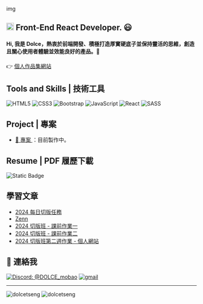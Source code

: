 img

<img src="https://firebasestorage.googleapis.com/v0/b/mobaocoffee.appspot.com/o/dolce-icon.png?alt=media&token=912fb687-58f4-49ef-b70b-40f4a34e504e" width=20px > Front-End React Developer. 😃
---
#### Hi, 我是 Dolce，熱衷於前端開發、積極打造厚實硬底子並保持靈活的思維，創造且關心使用者體驗並效能良好的產品。👋 <br/>

👉 <a href="#"> 個人作品集網站 </a> 

Tools and Skills | 技術工具
---
![HTML5](https://img.shields.io/badge/html5-%23E34F26.svg?style=for-the-badge&logo=html5&logoColor=white)
![CSS3](https://img.shields.io/badge/css3-%231572B6.svg?style=for-the-badge&logo=css3&logoColor=white)
![Bootstrap](https://img.shields.io/badge/bootstrap-%238511FA.svg?style=for-the-badge&logo=bootstrap&logoColor=white)
![JavaScript](https://img.shields.io/badge/javascript-%23323330.svg?style=for-the-badge&logo=javascript&logoColor=%23F7DF1E)
![React](https://img.shields.io/badge/react-%2320232a.svg?style=for-the-badge&logo=react&logoColor=%2361DAFB)
![SASS](https://img.shields.io/badge/SASS-hotpink.svg?style=for-the-badge&logo=SASS&logoColor=white)

Project | 專案
---
* <a href="#">🌱 專案 </a>：目前製作中。

Resume | PDF 履歷下載
---
<img alt="Static Badge" src="https://img.shields.io/badge/DOWNLOAD-8A2BE2">

學習文章
---
* [2024 每日切版任務](https://zenn.dev/chloetseng/articles/2024-layout-course-dailymission)
* [Zenn](https://zenn.dev/chloetseng)
* [2024 切版班 - 課前作業一](https://zenn.dev/chloetseng/articles/51400fd32a4d56)
* [2024 切版班 - 課前作業二](https://zenn.dev/chloetseng/articles/01c7313176ce0d)
* [2024 切版班第二週作業 - 個人網站](https://zenn.dev/chloetseng/articles/0182b6d0b6e464)

💬 連絡我
---
<a href="discordapp.com/users/1218426159423819809"><img src="https://img.shields.io/badge/%40dolce_mobao-Discord-8A2BE2" alt="Discord: @DOLCE_mobao"></a>
<a href="mailto:dolcetseng@gmail.com"><img src="https://img.shields.io/badge/Gmail-D14836?style=for-the-badge&logo=gmail&logoColor=white" alt="gmail" ></a>

---
<img align="top" src="https://github-readme-stats.vercel.app/api?username=dolcetseng&show_icons=true&theme=dark&title_color=d1d5ea&text_color=fcfcfc&border=true&locale=en" alt="dolcetseng" /> <img align="top" src="https://github-readme-stats.vercel.app/api/top-langs?username=dolcetseng&show_icons=true&locale=en&layout=compact&theme=dark" alt="dolcetseng" />

<!--
**ChloeTseng064/ChloeTseng064** is a ✨ _special_ ✨ repository because its `README.md` (this file) appears on your GitHub profile.

Here are some ideas to get you started:

- 🔭 I’m currently working on ...
- 🌱 I’m currently learning ...
- 👯 I’m looking to collaborate on ...
- 🤔 I’m looking for help with ...
- 💬 Ask me about ...
- 📫 How to reach me: ...
- 😄 Pronouns: ...
- ⚡ Fun fact: ...
-->

